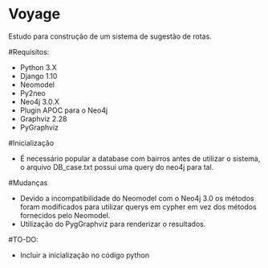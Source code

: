# Voyage
Estudo para construção de um sistema de sugestão de rotas.

#Requisitos:

- Python 3.X
- Django 1.10
- Neomodel
- Py2neo
- Neo4j 3.0.X 
- Plugin APOC para o Neo4j
- Graphviz 2.28
- PyGraphviz

#Inicialização

- É necessário popular a database com bairros antes de utilizar o sistema, o arquivo DB_case.txt possui uma query do neo4j para tal.

#Mudanças
- Devido a incompatibilidade do Neomodel com o Neo4j 3.0 os métodos foram modificados para utilizar querys em cypher em vez dos métodos fornecidos pelo Neomodel.
- Utilização do PygGraphviz para renderizar o resultados.

#TO-DO:

- Incluir a inicialização no código python
